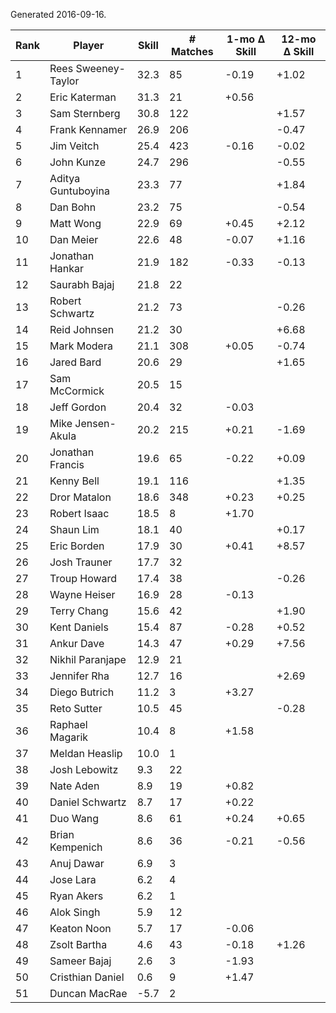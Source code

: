 Generated 2016-09-16.

| Rank | Player              | Skill | # Matches | 1-mo Δ Skill | 12-mo Δ Skill |
|------|---------------------|-------|-----------|--------------|---------------|
|    1 | Rees Sweeney-Taylor |  32.3 |        85 |        -0.19 |         +1.02 |
|    2 | Eric Katerman       |  31.3 |        21 |        +0.56 |               |
|    3 | Sam Sternberg       |  30.8 |       122 |              |         +1.57 |
|    4 | Frank Kennamer      |  26.9 |       206 |              |         -0.47 |
|    5 | Jim Veitch          |  25.4 |       423 |        -0.16 |         -0.02 |
|    6 | John Kunze          |  24.7 |       296 |              |         -0.55 |
|    7 | Aditya Guntuboyina  |  23.3 |        77 |              |         +1.84 |
|    8 | Dan Bohn            |  23.2 |        75 |              |         -0.54 |
|    9 | Matt Wong           |  22.9 |        69 |        +0.45 |         +2.12 |
|   10 | Dan Meier           |  22.6 |        48 |        -0.07 |         +1.16 |
|   11 | Jonathan Hankar     |  21.9 |       182 |        -0.33 |         -0.13 |
|   12 | Saurabh Bajaj       |  21.8 |        22 |              |               |
|   13 | Robert Schwartz     |  21.2 |        73 |              |         -0.26 |
|   14 | Reid Johnsen        |  21.2 |        30 |              |         +6.68 |
|   15 | Mark Modera         |  21.1 |       308 |        +0.05 |         -0.74 |
|   16 | Jared Bard          |  20.6 |        29 |              |         +1.65 |
|   17 | Sam McCormick       |  20.5 |        15 |              |               |
|   18 | Jeff Gordon         |  20.4 |        32 |        -0.03 |               |
|   19 | Mike Jensen-Akula   |  20.2 |       215 |        +0.21 |         -1.69 |
|   20 | Jonathan Francis    |  19.6 |        65 |        -0.22 |         +0.09 |
|   21 | Kenny Bell          |  19.1 |       116 |              |         +1.35 |
|   22 | Dror Matalon        |  18.6 |       348 |        +0.23 |         +0.25 |
|   23 | Robert Isaac        |  18.5 |         8 |        +1.70 |               |
|   24 | Shaun Lim           |  18.1 |        40 |              |         +0.17 |
|   25 | Eric Borden         |  17.9 |        30 |        +0.41 |         +8.57 |
|   26 | Josh Trauner        |  17.7 |        32 |              |               |
|   27 | Troup Howard        |  17.4 |        38 |              |         -0.26 |
|   28 | Wayne Heiser        |  16.9 |        28 |        -0.13 |               |
|   29 | Terry Chang         |  15.6 |        42 |              |         +1.90 |
|   30 | Kent Daniels        |  15.4 |        87 |        -0.28 |         +0.52 |
|   31 | Ankur Dave          |  14.3 |        47 |        +0.29 |         +7.56 |
|   32 | Nikhil Paranjape    |  12.9 |        21 |              |               |
|   33 | Jennifer Rha        |  12.7 |        16 |              |         +2.69 |
|   34 | Diego Butrich       |  11.2 |         3 |        +3.27 |               |
|   35 | Reto Sutter         |  10.5 |        45 |              |         -0.28 |
|   36 | Raphael Magarik     |  10.4 |         8 |        +1.58 |               |
|   37 | Meldan Heaslip      |  10.0 |         1 |              |               |
|   38 | Josh Lebowitz       |   9.3 |        22 |              |               |
|   39 | Nate Aden           |   8.9 |        19 |        +0.82 |               |
|   40 | Daniel Schwartz     |   8.7 |        17 |        +0.22 |               |
|   41 | Duo Wang            |   8.6 |        61 |        +0.24 |         +0.65 |
|   42 | Brian Kempenich     |   8.6 |        36 |        -0.21 |         -0.56 |
|   43 | Anuj Dawar          |   6.9 |         3 |              |               |
|   44 | Jose Lara           |   6.2 |         4 |              |               |
|   45 | Ryan Akers          |   6.2 |         1 |              |               |
|   46 | Alok Singh          |   5.9 |        12 |              |               |
|   47 | Keaton Noon         |   5.7 |        17 |        -0.06 |               |
|   48 | Zsolt Bartha        |   4.6 |        43 |        -0.18 |         +1.26 |
|   49 | Sameer Bajaj        |   2.6 |         3 |        -1.93 |               |
|   50 | Cristhian Daniel    |   0.6 |         9 |        +1.47 |               |
|   51 | Duncan MacRae       |  -5.7 |         2 |              |               |